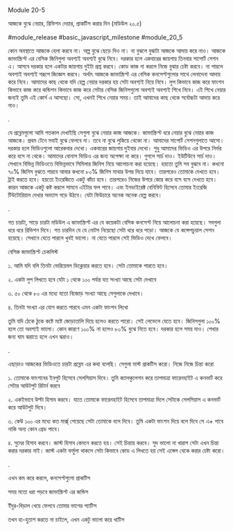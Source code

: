 Module 20-5

আজকে বুঝে নেয়ার, রিভিশন দেয়ার, প্রাকটিস করার দিন (মডিউল ২০.৫)

#module_release #basic_javascript_milestone #module_20_5

কোন অবস্থাতে আজকে হেলা করবে না। অল্প বুঝে ছেড়ে দিও না। না বুঝলে বুঝাটা আজকে আদায় করে নাও। আজকে জাভাস্ক্রিপ্ট এর বেসিক জিনিগুলা অবশ্যই অবশ্যই বুঝে নিবে। দরকার হলে একবারের জায়গায় তিনবার সাপোর্ট সেশন এ। আসবে দরকার হলে একটার জায়গায় দুইটা প্রশ্ন করবে। কোড কাজ না করলে নিজে বুঝার চেষ্টা করবে। না পারলে অবশ্যই অবশ্যই গরূপে জিজ্ঞেস করবে। অর্থাৎ আজকে জাভাস্ক্রিপ্ট এর বেসিক কনসেপ্টগুলোর সাথে লেনাদেনা আদায় করে নিবে। আমাদের কাছ থেকে যদি হেল্প নেয়ার দরকার হয় সেটা অবশ্যই নিয়ে নিবে। লুপ কিভাবে কাজ করে ফাংশন কিভাবে কাজ করে কন্ডিশন কিভাবে কাজ করে সেটার বেসিক জিনিসগুলো অবশ্যই অবশ্যই শিখে নিবে। এই শিখে নেয়ার জন্যই তুমি এই কোর্স এ আসছো। সো, এখনই শিখে নেয়ার সময়। তাই আমাদের কাছ থেকে সর্বোচ্চটা আদায় করে নাও।

.

যে প্রব্লেমগুলো আমি গতকাল দেখাইছি সেগুলা বুঝে নেয়ার কাজ আজকে। জাভাস্ক্রিপ্ট ধরে নেয়ার বুঝে নেয়ার কাজ আজকে। প্রথম টেনে সবাই বুঝে ফেলবে না। তবে না বুঝে লুকিয়ে থেকো না। আমাদের সাপোর্ট সেশনগুলাতে আসো। দরকার হলে ভিডিওগুলো আরেকবার দেখো। একবারের জায়গায় দুইবার দেখো। শুধু আমাদের ভিডিও এর উপরে নির্ভর করে বসে না থেকে। আমাদের বোনাস ভিডিও এর জন্য অপেক্ষা না করে। গুগলে সার্চ দাও। ইউটিউবে সার্চ দাও। সেখানে বিভিন্ন ভিডিওতে বিভিন্নভাবে সিমিলার জিনিস নিয়ে আলোচনা করা হয়েছে। হয়তো তুমি সব বুঝবে না। কখনো ৭০% জিনিস বুঝতে পারবে আবার কখনো ৮০% জিনিস মাথার উপর দিয়ে যাবে। তারপরেও তোমাকে দেখতে হবে। ট্রাই করতে হবে। হয়তো ইংরেজিতে একটু কাঁচা হবে। তারপরেও নিজের উপরে জোর করে বসে বসে দেখতে হবে। কারন আজকে একটু কষ্ট করলে সামনে এইটার ফল পাবে। এবং ইনডাইরেক্ট বেনিফিট হিসেবে তোমার ইংরেজি টিউটোরিয়াল দেখার অভ্যাস গড়ে উঠবে। যেটা ফিউচারে অনেক অনেক হেল্প করবে।

.

গত চারটা, সাড়ে চারটা মডিউল এ জাভাস্ক্রিপ্ট এর যে কয়েকটা বেসিক কনসেপ্ট নিয়ে আলোচনা করা হয়েছে। সবগুলা ধরে ধরে রিভিশন দিবে। গত চারদিন যে যে নোটস নিয়েছো সেটা ধরে ধরে পড়ো। আজকে যে কন্সেপচুয়াল সেশন হয়েছে। সেখানে যেতে পারলে খুবই ভালো। না যেতে পারলে সেই ভিডিও দেখে ফেলবে।

বেসিক জাভাস্ক্রিপ্ট চেকলিস্ট

১. আমি যদি বলি তিনটা ভেরিয়েবল ডিক্লেয়ার করতে হবে। সেটা তোমাকে পারতে হবে।

২. একটা লুপ লিখতে হবে যেটা ১ থেকে ১০০ পর্যন্ত যত সংখ্যা আছে সেটা দেখাবে

৩. ৫০ থেকে ৮০ এর মধ্যে যতো বিজোড় সংখ্যা আছে সেগুলাকে দেখাবে।

৪. তিনটা সংখ্যা এর যোগ করতে পারবে এমন একটা ফাংশন লিখো

তুমি যদি ঠেকে ঠুকে কষ্টে মষ্টে জোড়াতালি দিয়ে হলেও করতে পারো। সেই লেভেলে যেতে হবে। জিনিসগুলা ১০০% হলে তো অবশ্যই ভালো। কোন কারণে ১০০% না হলেও ৮০% বুঝে নিতে হবে। দরকার হলে সময় দাও। শেখার জন্য ঘাম ঝরাতে হলে এখন ঝরাও।

.

এছাড়াও আজকের ভিডিওতে চারটা প্রব্লেম এর কথা বলেছি। সেগুলা মাস্ট প্রাকটিস করো। নিজে নিজে চিন্তা করো

১. তোমাকে ফাংশনের ইনপুট হিসেবে সেলসিয়াস দিবে। তুমি ক্যালকুলেশন করে তাপমাত্রা ফারেনহাইট এ কনভার্ট করে সেটার আউটপুট রিটার্ন করবে

২. একইভাবে উল্টা হিসাব করবে। যাতে তোমাকে ফারেনহাইট হিসেবে তাপমাত্রা দিলে সেটাকে সেলসিয়াস এ কনভার্ট করে আউটপুট দিবে।

৩. কেউ ১০০ এর মধ্যে কত মার্ক্স্ পেয়েছে সেটা তোমাকে বলে দিবে। তুমি একটা ফাংশন দিয়ে বলে দিবে সে এ+ পাবে নাকি অন্য কোন গ্রেড পাবে।

৪. সুদের হিসাব করবে। জাস্ট হিসাব কেমনে করতে হয়। সেই চিন্তায় করবে। সুদ ভালো না খারাপ সেটা এখন চিন্তা করার দরকার নাই। জাস্ট একটা ফর্মুলা থাকলে সেটা কিভাবে কোড এ লিখতে হয় সেই এঙ্গেল থেকে করার চেষ্টা করো।

.

এখন কম করে করলে, কনসেপ্টগুলো প্রাকটিস

সময় মতো ধরা পড়বে জাভাস্ক্রিপ্ট এর জন্ডিস

ইঁদুর-বিড়াল খেয়ে ফেলবে তোমার ভাগের প্যাটিস

তখন হা-হুতাশ করতে না চাইলে, এখন একটু ভালো করে খাটিস
